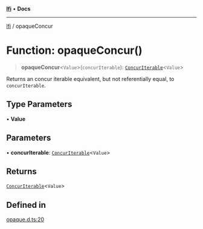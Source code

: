 [**lfi**](../readme.md) • **Docs**

---

[lfi](../globals.md) / opaqueConcur

# Function: opaqueConcur()

> **opaqueConcur**\<`Value`\>(`concurIterable`):
> [`ConcurIterable`](../type-aliases/ConcurIterable.md)\<`Value`\>

Returns an concur iterable equivalent, but not referentially equal, to
`concurIterable`.

## Type Parameters

• **Value**

## Parameters

• **concurIterable**:
[`ConcurIterable`](../type-aliases/ConcurIterable.md)\<`Value`\>

## Returns

[`ConcurIterable`](../type-aliases/ConcurIterable.md)\<`Value`\>

## Defined in

[opaque.d.ts:20](https://github.com/TomerAberbach/lfi/blob/c9ef1bf4d1040d7f49c52b70b358c019e55f524d/src/operations/opaque.d.ts#L20)
